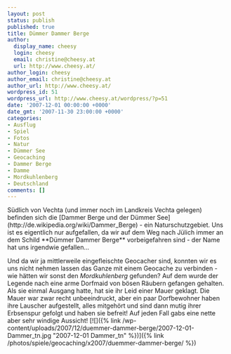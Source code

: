 ```yaml
---
layout: post
status: publish
published: true
title: Dümmer Dammer Berge
author:
  display_name: cheesy
  login: cheesy
  email: christine@cheesy.at
  url: http://www.cheesy.at/
author_login: cheesy
author_email: christine@cheesy.at
author_url: http://www.cheesy.at/
wordpress_id: 51
wordpress_url: http://www.cheesy.at/wordpress/?p=51
date: '2007-12-01 00:00:00 +0000'
date_gmt: '2007-11-30 23:00:00 +0000'
categories:
- Ausflug
- Spiel
- Fotos
- Natur
- Dümmer See
- Geocaching
- Dammer Berge
- Damme
- Mordkuhlenberg
- Deutschland
comments: []
---
```

<!--:de--><!-- 4275-->Südlich von Vechta (und immer noch im Landkreis Vechta gelegen) befinden sich die [Dammer Berge und der Dümmer See](http://de.wikipedia.org/wiki/Dammer_Berge) - ein Naturschutzgebiet. Uns ist es eigentlich nur aufgefallen, da wir auf dem Weg nach Jülich immer an dem Schild **Dümmer Dammer Berge** vorbeigefahren sind - der Name hat uns irgendwie gefallen...
Und da wir ja mittlerweile eingefleischte Geocacher sind, konnten wir es uns nicht nehmen lassen das Ganze mit einem Geocache zu verbinden - wie hätten wir sonst den _Mordkuhlenberg_ gefunden? Auf dem wurde der Legende nach eine arme Dorfmaid von bösen Räubern gefangen gehalten. Als sie einmal Ausgang hatte, hat sie ihr Leid einer Mauer geklagt. Die Mauer war zwar recht unbeeindruckt, aber ein paar Dorfbewohner haben ihre Lauscher aufgestellt, alles mitgehört und sind dann mutig ihrer Erbsenspur gefolgt und haben sie befreit!
Auf jeden Fall gabs eine nette aber sehr windige Aussicht!
[![]({% link /wp-content/uploads/2007/12/duemmer-dammer-berge/2007-12-01-Dammer_tn.jpg "2007-12-01 Dammer\_tn" %})]({% link /photos/spiele/geocaching/x2007/duemmer-dammer-berge/ %})
<!--:-->
